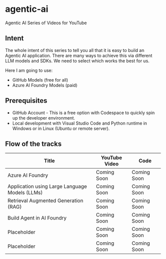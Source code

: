 # agentic-ai
Agentic AI Series of Videos for YouTube

## Intent
The whole intent of this series to tell you all that it is easy to build an Agentic AI application. There are many ways to achieve this via different LLM models and SDKs. We need to select which works the best for us. 

Here I am going to use:
- GitHub Models (free for all)
- Azure AI Foundry Models (paid)
<!-- - Local Models (running locally with GPU) -->

## Prerequisites
- GitHub Account - This is a free option with Codespace to quickly spin up the developer environment. 
- Local development with Visual Studio Code and Python runtime in Windows or in Linux (Ubuntu or remote server).

## Flow of the tracks

| Title | YouTube Video | Code |
| ----- | ----- | ----- |
| Azure AI Foundry | Coming Soon | Coming Soon |
| Application using Large Language Models (LLMs) | Coming Soon | Coming Soon |
| Retrieval Augmented Generation (RAG) | Coming Soon | Coming Soon |
| Build Agent in AI Foundry | Coming Soon | Coming Soon |
| Placeholder | Coming Soon | Coming Soon |
| Placeholder | Coming Soon | Coming Soon |





